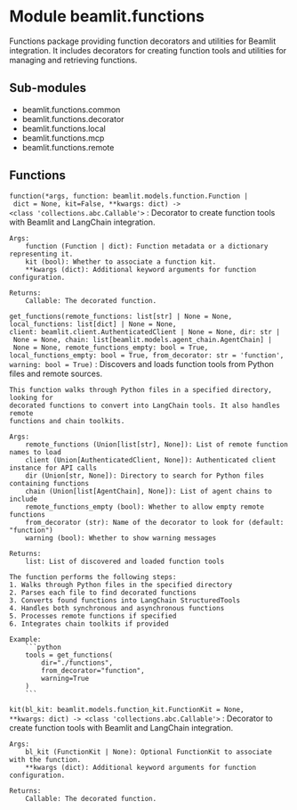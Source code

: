 Module beamlit.functions
========================
Functions package providing function decorators and utilities for Beamlit integration.
It includes decorators for creating function tools and utilities for managing and retrieving functions.

Sub-modules
-----------
* beamlit.functions.common
* beamlit.functions.decorator
* beamlit.functions.local
* beamlit.functions.mcp
* beamlit.functions.remote

Functions
---------

`function(*args, function: beamlit.models.function.Function | dict = None, kit=False, **kwargs: dict) ‑> <class 'collections.abc.Callable'>`
:   Decorator to create function tools with Beamlit and LangChain integration.
    
    Args:
        function (Function | dict): Function metadata or a dictionary representing it.
        kit (bool): Whether to associate a function kit.
        **kwargs (dict): Additional keyword arguments for function configuration.
    
    Returns:
        Callable: The decorated function.

`get_functions(remote_functions: list[str] | None = None, local_functions: list[dict] | None = None, client: beamlit.client.AuthenticatedClient | None = None, dir: str | None = None, chain: list[beamlit.models.agent_chain.AgentChain] | None = None, remote_functions_empty: bool = True, local_functions_empty: bool = True, from_decorator: str = 'function', warning: bool = True)`
:   Discovers and loads function tools from Python files and remote sources.
    
    This function walks through Python files in a specified directory, looking for
    decorated functions to convert into LangChain tools. It also handles remote
    functions and chain toolkits.
    
    Args:
        remote_functions (Union[list[str], None]): List of remote function names to load
        client (Union[AuthenticatedClient, None]): Authenticated client instance for API calls
        dir (Union[str, None]): Directory to search for Python files containing functions
        chain (Union[list[AgentChain], None]): List of agent chains to include
        remote_functions_empty (bool): Whether to allow empty remote functions
        from_decorator (str): Name of the decorator to look for (default: "function")
        warning (bool): Whether to show warning messages
    
    Returns:
        list: List of discovered and loaded function tools
    
    The function performs the following steps:
    1. Walks through Python files in the specified directory
    2. Parses each file to find decorated functions
    3. Converts found functions into LangChain StructuredTools
    4. Handles both synchronous and asynchronous functions
    5. Processes remote functions if specified
    6. Integrates chain toolkits if provided
    
    Example:
        ```python
        tools = get_functions(
            dir="./functions",
            from_decorator="function",
            warning=True
        )
        ```

`kit(bl_kit: beamlit.models.function_kit.FunctionKit = None, **kwargs: dict) ‑> <class 'collections.abc.Callable'>`
:   Decorator to create function tools with Beamlit and LangChain integration.
    
    Args:
        bl_kit (FunctionKit | None): Optional FunctionKit to associate with the function.
        **kwargs (dict): Additional keyword arguments for function configuration.
    
    Returns:
        Callable: The decorated function.